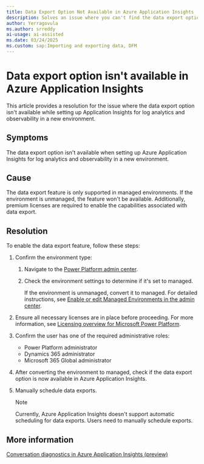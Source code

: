 ```yaml
---
title: Data Export Option Not Available in Azure Application Insights
description: Solves an issue where you can't find the data export option while setting up Application Insights for log analytics and observability in a new environment. It explains the cause of this issue and outlines steps to resolve it.
author: Yerragovula
ms.author: srreddy
ai-usage: ai-assisted
ms.date: 03/24/2025
ms.custom: sap:Importing and exporting data, DFM
---
```

# Data export option isn't available in Azure Application Insights

This article provides a resolution for the issue where the data export option isn't available while setting up Application Insights for log analytics and observability in a new environment.

## Symptoms

The data export option isn't available when setting up Azure Application Insights for log analytics and observability in a new environment.

## Cause

The data export feature is only supported in managed environments. If the environment is unmanaged, the feature won't be available. Additionally, premium licenses are required to enable the capabilities associated with data export.

## Resolution

To enable the data export feature, follow these steps:

1. Confirm the environment type:

   1. Navigate to the [Power Platform admin center](https://admin.powerplatform.microsoft.com/).
   2. Check the environment settings to determine if it's set to managed.

      If the environment is unmanaged, convert it to managed. For detailed instructions, see [Enable or edit Managed Environments in the admin center](/power-platform/admin/managed-environment-enable#enable-or-edit-managed-environments-in-the-admin-center).

2. Ensure all necessary licenses are in place before proceeding. For more information, see [Licensing overview for Microsoft Power Platform](/power-platform/admin/pricing-billing-skus).

3. Confirm the user has one of the required administrative roles:

   - Power Platform administrator
   - Dynamics 365 administrator
   - Microsoft 365 Global administrator

4. After converting the environment to managed, check if the data export option is now available in Azure Application Insights.

5. Manually schedule data exports.

   > [!NOTE]
   > Currently, Azure Application Insights doesn't support automatic scheduling for data exports. Users need to manually schedule exports.

## More information

[Conversation diagnostics in Azure Application Insights (preview)](/power-platform/admin/conversation-diagnostics-application-insights)
